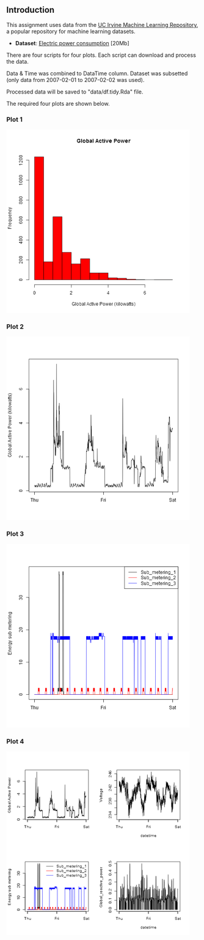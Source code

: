 ## Introduction

This assignment uses data from
the <a href="http://archive.ics.uci.edu/ml/">UC Irvine Machine
Learning Repository</a>, a popular repository for machine learning
datasets.

* <b>Dataset</b>: <a href="https://d396qusza40orc.cloudfront.net/exdata%2Fdata%2Fhousehold_power_consumption.zip">Electric power consumption</a> [20Mb]

There are four scripts for four plots.
Each script can download and process the data.

Data & Time was combined to DataTime column. Dataset was subsetted (only data from 2007-02-01 to 2007-02-02 was used).

Processed data will be saved to "data/df.tidy.Rda" file.

The required four plots are shown below.

### Plot 1

![plot1](plot1.png)

### Plot 2

![plot2](plot2.png)

### Plot 3

![plot3](plot3.png)

### Plot 4

![plot4](plot4.png)
